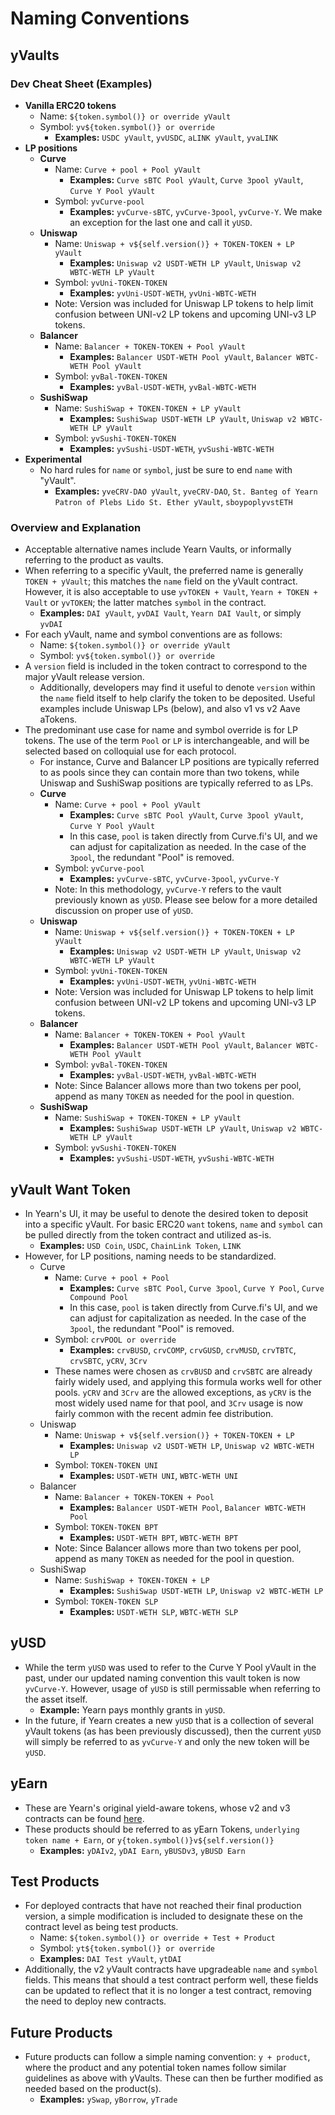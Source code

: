 # Naming Conventions

## yVaults

### Dev Cheat Sheet \(Examples\)

* **Vanilla ERC20 tokens**
  * Name: `${token.symbol()} or override yVault`
  * Symbol: `yv${token.symbol()} or override`
    * **Examples:** `USDC yVault`, `yvUSDC`, `aLINK yVault`, `yvaLINK`
* **LP positions**
  * **Curve**
    * Name: `Curve + pool + Pool yVault`
      * **Examples:** `Curve sBTC Pool yVault`, `Curve 3pool yVault`, `Curve Y Pool yVault`
    * Symbol: `yvCurve-pool`
      * **Examples:** `yvCurve-sBTC`, `yvCurve-3pool`, `yvCurve-Y`. We make an exception for the last one and call it `yUSD`.
  * **Uniswap**
    * Name: `Uniswap + v${self.version()} + TOKEN-TOKEN + LP yVault`
      * **Examples:** `Uniswap v2 USDT-WETH LP yVault`, `Uniswap v2 WBTC-WETH LP yVault`
    * Symbol: `yvUni-TOKEN-TOKEN`
      * **Examples:** `yvUni-USDT-WETH`, `yvUni-WBTC-WETH`
    * Note: Version was included for Uniswap LP tokens to help limit confusion between UNI-v2 LP tokens and upcoming UNI-v3 LP tokens.
  * **Balancer**
    * Name: `Balancer + TOKEN-TOKEN + Pool yVault`
      * **Examples:** `Balancer USDT-WETH Pool yVault`, `Balancer WBTC-WETH Pool yVault`
    * Symbol: `yvBal-TOKEN-TOKEN`
      * **Examples:** `yvBal-USDT-WETH`, `yvBal-WBTC-WETH`
  * **SushiSwap**
    * Name: `SushiSwap + TOKEN-TOKEN + LP yVault`
      * **Examples:** `SushiSwap USDT-WETH LP yVault`, `Uniswap v2 WBTC-WETH LP yVault`
    * Symbol: `yvSushi-TOKEN-TOKEN`
      * **Examples:** `yvSushi-USDT-WETH`, `yvSushi-WBTC-WETH`
* **Experimental**
  * No hard rules for `name` or `symbol`, just be sure to end `name` with "yVault".
    * **Examples:** `yveCRV-DAO yVault`, `yveCRV-DAO`, `St. Banteg of Yearn Patron of Plebs Lido St. Ether yVault`, `sboypoplyvstETH`

### Overview and Explanation

* Acceptable alternative names include Yearn Vaults, or informally referring to the product as vaults.
* When referring to a specific yVault, the preferred name is generally `TOKEN + yVault`; this matches the `name` field on the yVault contract. However, it is also acceptable to use `yvTOKEN + Vault`, `Yearn + TOKEN + Vault` or `yvTOKEN`; the latter matches `symbol` in the contract.
  * **Examples:** `DAI yVault`, `yvDAI Vault`, `Yearn DAI Vault`, or simply `yvDAI`
* For each yVault, name and symbol conventions are as follows:
  * Name: `${token.symbol()} or override yVault`
  * Symbol: `yv${token.symbol()} or override`
* A `version` field is included in the token contract to correspond to the major yVault release version.
  * Additionally, developers may find it useful to denote `version` within the `name` field itself to help clarify the token to be deposited. Useful examples include Uniswap LPs \(below\), and also v1 vs v2 Aave aTokens.
* The predominant use case for name and symbol override is for LP tokens. The use of the term `Pool` or `LP` is interchangeable, and will be selected based on colloquial use for each protocol.
  * For instance, Curve and Balancer LP positions are typically referred to as pools since they can contain more than two tokens, while Uniswap and SushiSwap positions are typically referred to as LPs.
  * **Curve**
    * Name: `Curve + pool + Pool yVault`
      * **Examples:** `Curve sBTC Pool yVault`, `Curve 3pool yVault`, `Curve Y Pool yVault`
      * In this case, `pool` is taken directly from Curve.fi's UI, and we can adjust for capitalization as needed. In the case of the `3pool`, the redundant "Pool" is removed.
    * Symbol: `yvCurve-pool`
      * **Examples:** `yvCurve-sBTC`, `yvCurve-3pool`, `yvCurve-Y`
    * Note: In this methodology, `yvCurve-Y` refers to the vault previously known as `yUSD`. Please see below for a more detailed discussion on proper use of `yUSD`.
  * **Uniswap**
    * Name: `Uniswap + v${self.version()} + TOKEN-TOKEN + LP yVault`
      * **Examples:** `Uniswap v2 USDT-WETH LP yVault`, `Uniswap v2 WBTC-WETH LP yVault`
    * Symbol: `yvUni-TOKEN-TOKEN`
      * **Examples:** `yvUni-USDT-WETH`, `yvUni-WBTC-WETH`
    * Note: Version was included for Uniswap LP tokens to help limit confusion between UNI-v2 LP tokens and upcoming UNI-v3 LP tokens.
  * **Balancer**
    * Name: `Balancer + TOKEN-TOKEN + Pool yVault`
      * **Examples:** `Balancer USDT-WETH Pool yVault`, `Balancer WBTC-WETH Pool yVault`
    * Symbol: `yvBal-TOKEN-TOKEN`
      * **Examples:** `yvBal-USDT-WETH`, `yvBal-WBTC-WETH`
    * Note: Since Balancer allows more than two tokens per pool, append as many `TOKEN` as needed for the pool in question.
  * **SushiSwap**
    * Name: `SushiSwap + TOKEN-TOKEN + LP yVault`
      * **Examples:** `SushiSwap USDT-WETH LP yVault`, `Uniswap v2 WBTC-WETH LP yVault`
    * Symbol: `yvSushi-TOKEN-TOKEN`
      * **Examples:** `yvSushi-USDT-WETH`, `yvSushi-WBTC-WETH`

## yVault Want Token

* In Yearn's UI, it may be useful to denote the desired token to deposit into a specific yVault. For basic ERC20 `want` tokens, `name` and `symbol` can be pulled directly from the token contract and utilized as-is.
  * **Examples:** `USD Coin`, `USDC`, `ChainLink Token`, `LINK`
* However, for LP positions, naming needs to be standardized.
  * Curve
    * Name: `Curve + pool + Pool`
      * **Examples:** `Curve sBTC Pool`, `Curve 3pool`, `Curve Y Pool`, `Curve Compound Pool`
      * In this case, `pool` is taken directly from Curve.fi's UI, and we can adjust for capitalization as needed. In the case of the `3pool`, the redundant "Pool" is removed.
    * Symbol: `crvPOOL or override`
      * **Examples:** `crvBUSD`, `crvCOMP`, `crvGUSD`, `crvMUSD`, `crvTBTC`, `crvSBTC`, `yCRV`, `3Crv`
    * These names were chosen as `crvBUSD` and `crvSBTC` are already fairly widely used, and applying this formula works well for other pools. `yCRV` and `3Crv` are the allowed exceptions, as `yCRV` is the most widely used name for that pool, and `3Crv` usage is now fairly common with the recent admin fee distribution.
  * Uniswap
    * Name: `Uniswap + v${self.version()} + TOKEN-TOKEN + LP`
      * **Examples:** `Uniswap v2 USDT-WETH LP`, `Uniswap v2 WBTC-WETH LP`
    * Symbol: `TOKEN-TOKEN UNI`
      * **Examples:** `USDT-WETH UNI`, `WBTC-WETH UNI`
  * Balancer
    * Name: `Balancer + TOKEN-TOKEN + Pool`
      * **Examples:** `Balancer USDT-WETH Pool`, `Balancer WBTC-WETH Pool`
    * Symbol: `TOKEN-TOKEN BPT`
      * **Examples:** `USDT-WETH BPT`, `WBTC-WETH BPT`
    * Note: Since Balancer allows more than two tokens per pool, append as many `TOKEN` as needed for the pool in question.
  * SushiSwap
    * Name: `SushiSwap + TOKEN-TOKEN + LP`
      * **Examples:** `SushiSwap USDT-WETH LP`, `Uniswap v2 WBTC-WETH LP`
    * Symbol: `TOKEN-TOKEN SLP`
      * **Examples:** `USDT-WETH SLP`, `WBTC-WETH SLP`

## yUSD

* While the term `yUSD` was used to refer to the Curve Y Pool yVault in the past, under our updated naming convention this vault token is now `yvCurve-Y`. However, usage of `yUSD` is still permissable when referring to the asset itself.
  * **Example:** Yearn pays monthly grants in `yUSD`.
* In the future, if Yearn creates a new `yUSD` that is a collection of several yVault tokens \(as has been previously discussed\), then the current `yUSD` will simply be referred to as `yvCurve-Y` and only the new token will be `yUSD`.

## yEarn

* These are Yearn's original yield-aware tokens, whose v2 and v3 contracts can be found [here](https://docs.yearn.finance/developers/deployed-contracts-registry#v2-yield-tokens).
* These products should be referred to as yEarn Tokens, `underlying token name + Earn`, or `y{token.symbol()}v${self.version()}`
  * **Examples:** `yDAIv2`, `yDAI Earn`, `yBUSDv3`, `yBUSD Earn`

## Test Products

* For deployed contracts that have not reached their final production version, a simple modification is included to designate these on the contract level as being test products.
  * Name: `${token.symbol()} or override + Test + Product`
  * Symbol: `yt${token.symbol()} or override`
  * **Examples:** `DAI Test yVault`, `ytDAI`
* Additionally, the v2 yVault contracts have upgradeable `name` and `symbol` fields. This means that should a test contract perform well, these fields can be updated to reflect that it is no longer a test contract, removing the need to deploy new contracts.

## Future Products

* Future products can follow a simple naming convention: `y + product`, where the product and any potential token names follow similar guidelines as above with yVaults. These can then be further modified as needed based on the product\(s\).
  * **Examples:** `ySwap`, `yBorrow`, `yTrade`

